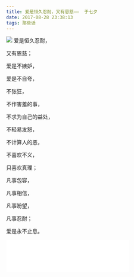 ```yaml
---
title: 爱是恒久忍耐，又有恩慈——  于七夕
date: 2017-08-28 23:38:13
tags: 那些话
---
```

![](http://ww1.sinaimg.cn/large/005Y4715gy1fizvnwsqjcj30k00ve49h.jpg )
爱是恒久忍耐，

又有恩慈；

爱是不嫉妒，

爱是不自夸，

不张狂，

不作害羞的事，

不求为自己的益处，

不轻易发怒，

不计算人的恶，

不喜欢不义，

只喜欢真理；

凡事包容，

凡事相信，

凡事盼望，

凡事忍耐；

爱是永不止息。
<iframe frameborder="no" border="0" marginwidth="0" marginheight="0" width=330 height=86 src="//music.163.com/outchain/player?type=2&id=432506345&auto=1&height=66"></iframe>


